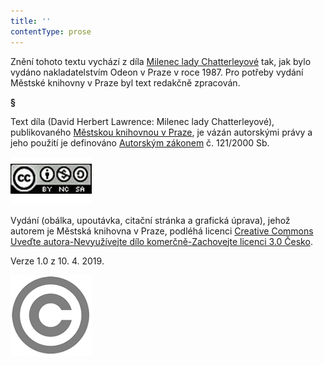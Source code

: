 ```yaml
---
title: ''
contentType: prose
---
```


Znění tohoto textu vychází z díla [Milenec lady Chatterleyové](https://search.mlp.cz/cz/titul/milenec-lady-chatterleyove/18519/) tak, jak bylo vydáno nakladatelstvím Odeon v Praze v roce 1987. Pro potřeby vydání Městské knihovny v Praze byl text redakčně zpracován.

**§**

Text díla (David Herbert Lawrence: Milenec lady Chatterleyové), publikovaného [Městskou knihovnou v Praze](https://www.mlp.cz/cz/), je vázán autorskými právy a jeho použití je definováno [Autorským zákonem](https://www.mkcr.cz/predpisy-zakonu-709.html) č. 121/2000 Sb.

[![image001.jpg](./resources/image001_fmt.jpeg)](https://creativecommons.org/licenses/by-nc-sa/3.0/cz/)

Vydání (obálka, upoutávka, citační stránka a grafická úprava), jehož autorem je Městská knihovna v Praze, podléhá licenci [Creative Commons Uveďte autora-Nevyužívejte dílo komerčně-Zachovejte licenci 3.0 Česko](https://creativecommons.org/licenses/by-nc-sa/3.0/cz/).

  

Verze 1.0 z 10. 4. 2019.

  

![image002.jpg](./resources/image002_fmt.jpeg)
